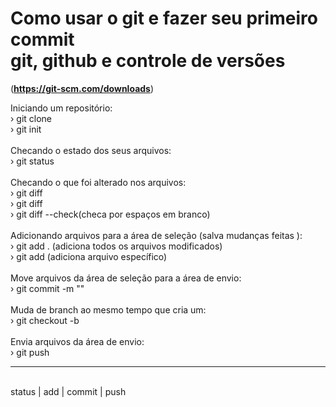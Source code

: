 # Como usar o git e fazer seu primeiro commit <br> git, github e controle de versões
(**https://git-scm.com/downloads**)
<br>

Iniciando um repositório:
<br>
› git clone
<br>
› git init
<br><br>
Checando o estado dos seus arquivos:
<br>
› git status
<br><br>
Checando o que foi alterado nos arquivos:
<br>
› git diff
<br>
› git diff <arquivo>
<br>
› git diff --check(checa por espaços em branco)
<br><br>
Adicionando arquivos para a área de seleção (salva mudanças feitas ):
<br>
› git add . (adiciona todos os arquivos modificados)
<br>
› git add <arquivo> (adiciona arquivo específico)
<br><br>
Move arquivos da área de seleção para a área de envio:
<br>
› git commit -m "<mensagem>"
<br><br>
Muda de branch ao mesmo tempo que cria um:
<br>
› git checkout -b <nome-do-branch>
<br><br>
Envia arquivos da área de envio:
<br>
› git push
<br><hr>
 <br> status | add | commit | push
